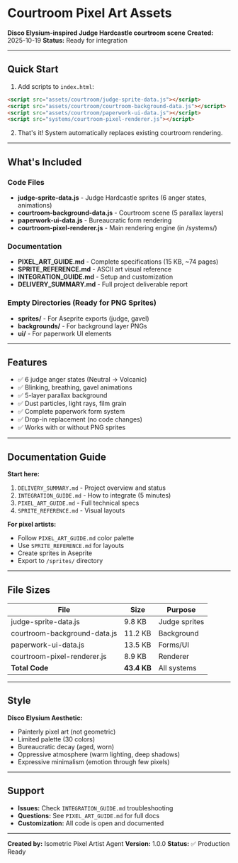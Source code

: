 # Courtroom Pixel Art Assets

**Disco Elysium-inspired Judge Hardcastle courtroom scene**
**Created:** 2025-10-19
**Status:** Ready for integration

---

## Quick Start

1. Add scripts to `index.html`:
```html
<script src="assets/courtroom/judge-sprite-data.js"></script>
<script src="assets/courtroom/courtroom-background-data.js"></script>
<script src="assets/courtroom/paperwork-ui-data.js"></script>
<script src="systems/courtroom-pixel-renderer.js"></script>
```

2. That's it! System automatically replaces existing courtroom rendering.

---

## What's Included

### Code Files
- **judge-sprite-data.js** - Judge Hardcastle sprites (6 anger states, animations)
- **courtroom-background-data.js** - Courtroom scene (5 parallax layers)
- **paperwork-ui-data.js** - Bureaucratic form rendering
- **courtroom-pixel-renderer.js** - Main rendering engine (in /systems/)

### Documentation
- **PIXEL_ART_GUIDE.md** - Complete specifications (15 KB, ~74 pages)
- **SPRITE_REFERENCE.md** - ASCII art visual reference
- **INTEGRATION_GUIDE.md** - Setup and customization
- **DELIVERY_SUMMARY.md** - Full project deliverable report

### Empty Directories (Ready for PNG Sprites)
- **sprites/** - For Aseprite exports (judge, gavel)
- **backgrounds/** - For background layer PNGs
- **ui/** - For paperwork UI elements

---

## Features

- ✅ 6 judge anger states (Neutral → Volcanic)
- ✅ Blinking, breathing, gavel animations
- ✅ 5-layer parallax background
- ✅ Dust particles, light rays, film grain
- ✅ Complete paperwork form system
- ✅ Drop-in replacement (no code changes)
- ✅ Works with or without PNG sprites

---

## Documentation Guide

**Start here:**
1. `DELIVERY_SUMMARY.md` - Project overview and status
2. `INTEGRATION_GUIDE.md` - How to integrate (5 minutes)
3. `PIXEL_ART_GUIDE.md` - Full technical specs
4. `SPRITE_REFERENCE.md` - Visual layouts

**For pixel artists:**
- Follow `PIXEL_ART_GUIDE.md` color palette
- Use `SPRITE_REFERENCE.md` for layouts
- Create sprites in Aseprite
- Export to `/sprites/` directory

---

## File Sizes

| File | Size | Purpose |
|------|------|---------|
| judge-sprite-data.js | 9.8 KB | Judge sprites |
| courtroom-background-data.js | 11.2 KB | Background |
| paperwork-ui-data.js | 13.5 KB | Forms/UI |
| courtroom-pixel-renderer.js | 8.9 KB | Renderer |
| **Total Code** | **43.4 KB** | All systems |

---

## Style

**Disco Elysium Aesthetic:**
- Painterly pixel art (not geometric)
- Limited palette (30 colors)
- Bureaucratic decay (aged, worn)
- Oppressive atmosphere (warm lighting, deep shadows)
- Expressive minimalism (emotion through few pixels)

---

## Support

- **Issues:** Check `INTEGRATION_GUIDE.md` troubleshooting
- **Questions:** See `PIXEL_ART_GUIDE.md` for full docs
- **Customization:** All code is open and documented

---

**Created by:** Isometric Pixel Artist Agent
**Version:** 1.0.0
**Status:** ✅ Production Ready
